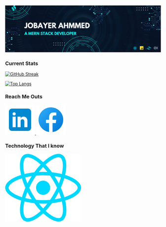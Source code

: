 
 ![Tux, the Linux mascot](/assets/images/github_banner.png)

 ### Current Stats
 [![GitHub Streak](https://github-readme-streak-stats.herokuapp.com?user=Jobayer-Ahmmed&theme=nightfox)](https://git.io/streak-stats)

 [![Top Langs](https://github-readme-stats.vercel.app/api/top-langs/?username=Jobayer-Ahmmed)](https://github.com/Jobayer-Ahmmed/github-readme-stats)

### Reach Me Outs
[ ![Tux, the Linux mascot](/assets/logo/linkedin.svg)](https://www.linkedin.com/in/jobayer-ahmmed-5051b926b)[ ![Tux, the Linux mascot](/assets/logo/facebook.svg)](https://web.facebook.com/jobayer.ahmmed.jas)

### Technology That I know
 ![Tux, the Linux mascot](/assets/logo/react.svg)